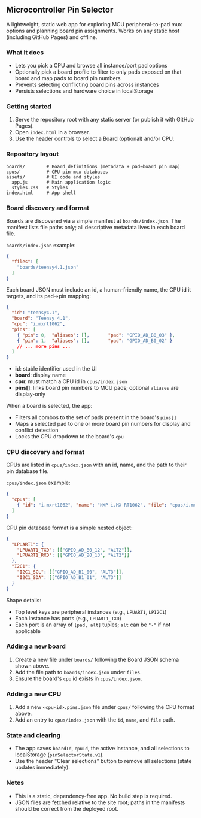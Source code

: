 ## Microcontroller Pin Selector

A lightweight, static web app for exploring MCU peripheral-to-pad mux options and planning board pin assignments. Works on any static host (including GitHub Pages) and offline.

### What it does
- Lets you pick a CPU and browse all instance/port pad options
- Optionally pick a board profile to filter to only pads exposed on that board and map pads to board pin numbers
- Prevents selecting conflicting board pins across instances
- Persists selections and hardware choice in localStorage

### Getting started
1. Serve the repository root with any static server (or publish it with GitHub Pages).
2. Open `index.html` in a browser.
3. Use the header controls to select a Board (optional) and/or CPU.

### Repository layout
```
boards/        # Board definitions (metadata + pad→board pin map)
cpus/          # CPU pin-mux databases
assets/        # UI code and styles
  app.js       # Main application logic
  styles.css   # Styles
index.html     # App shell
```

### Board discovery and format

Boards are discovered via a simple manifest at `boards/index.json`. The manifest lists file paths only; all descriptive metadata lives in each board file.

`boards/index.json` example:
```json
{
  "files": [
    "boards/teensy4.1.json"
  ]
}
```

Each board JSON must include an id, a human-friendly name, the CPU id it targets, and its pad→pin mapping:
```json
{
  "id": "teensy4.1",
  "board": "Teensy 4.1",
  "cpu": "i.mxrt1062",
  "pins": [
    { "pin": 0,  "aliases": [],       "pad": "GPIO_AD_B0_03" },
    { "pin": 1,  "aliases": [],       "pad": "GPIO_AD_B0_02" }
    // ... more pins ...
  ]
}
```

- **id**: stable identifier used in the UI
- **board**: display name
- **cpu**: must match a CPU id in `cpus/index.json`
- **pins[]**: links board pin numbers to MCU pads; optional `aliases` are display-only

When a board is selected, the app:
- Filters all combos to the set of pads present in the board's `pins[]`
- Maps a selected pad to one or more board pin numbers for display and conflict detection
- Locks the CPU dropdown to the board's `cpu`

### CPU discovery and format

CPUs are listed in `cpus/index.json` with an id, name, and the path to their pin database file.

`cpus/index.json` example:
```json
{
  "cpus": [
    { "id": "i.mxrt1062", "name": "NXP i.MX RT1062", "file": "cpus/i.mxrt1062.pins.json" }
  ]
}
```

CPU pin database format is a simple nested object:
```json
{
  "LPUART1": {
    "LPUART1_TXD": [["GPIO_AD_B0_12", "ALT2"]],
    "LPUART1_RXD": [["GPIO_AD_B0_13", "ALT2"]]
  },
  "I2C1": {
    "I2C1_SCL": [["GPIO_AD_B1_00", "ALT3"]],
    "I2C1_SDA": [["GPIO_AD_B1_01", "ALT3"]]
  }
}
```

Shape details:
- Top level keys are peripheral instances (e.g., `LPUART1`, `LPI2C1`)
- Each instance has ports (e.g., `LPUART1_TXD`)
- Each port is an array of `[pad, alt]` tuples; `alt` can be `"-"` if not applicable

### Adding a new board
1. Create a new file under `boards/` following the Board JSON schema shown above.
2. Add the file path to `boards/index.json` under `files`.
3. Ensure the board's `cpu` id exists in `cpus/index.json`.

### Adding a new CPU
1. Add a new `<cpu-id>.pins.json` file under `cpus/` following the CPU format above.
2. Add an entry to `cpus/index.json` with the `id`, `name`, and `file` path.

### State and clearing
- The app saves `boardId`, `cpuId`, the active instance, and all selections to localStorage (`pinSelectorState.v1`).
- Use the header "Clear selections" button to remove all selections (state updates immediately).

### Notes
- This is a static, dependency-free app. No build step is required.
- JSON files are fetched relative to the site root; paths in the manifests should be correct from the deployed root.


